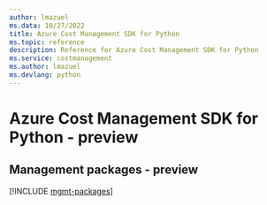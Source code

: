 ```yaml
---
author: lmazuel
ms.data: 10/27/2022
title: Azure Cost Management SDK for Python
ms.topic: reference
description: Reference for Azure Cost Management SDK for Python
ms.service: costmanagement
ms.author: lmazuel
ms.devlang: python
---
```

# Azure Cost Management SDK for Python - preview

## Management packages - preview
[!INCLUDE [mgmt-packages](cost-management-mgmt-index.md)]
